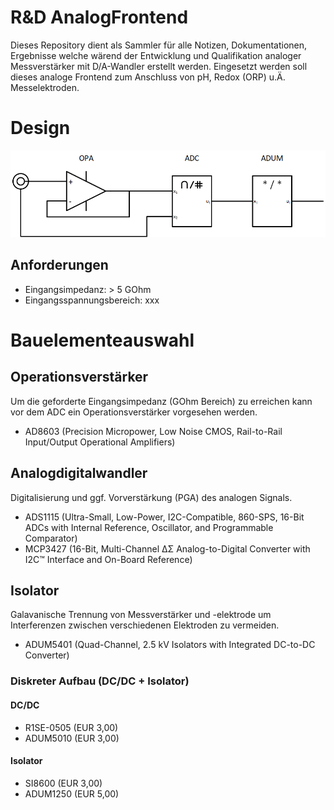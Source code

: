 # R&D AnalogFrontend


Dieses Repository dient als Sammler für alle Notizen, Dokumentationen, Ergebnisse welche wärend der Entwicklung und Qualifikation analoger Messverstärker mit D/A-Wandler erstellt werden. Eingesetzt werden soll dieses analoge Frontend zum Anschluss von pH, Redox (ORP) u.Ä. Messelektroden.

# Design
![Blockschaltbild vom analogen Frontend](schemes/frontend.png)

## Anforderungen

* Eingangsimpedanz: > 5 GOhm
* Eingangsspannungsbereich: xxx


# Bauelementeauswahl

## Operationsverstärker
Um die geforderte Eingangsimpedanz (GOhm Bereich) zu erreichen kann vor dem ADC ein Operationsverstärker vorgesehen werden.

* AD8603 (Precision Micropower, Low Noise CMOS, Rail-to-Rail Input/Output Operational Amplifiers)

## Analogdigitalwandler
Digitalisierung und ggf. Vorverstärkung (PGA) des analogen Signals.

* ADS1115 (Ultra-Small, Low-Power, I2C-Compatible, 860-SPS, 16-Bit ADCs with Internal Reference, Oscillator, and Programmable Comparator)
* MCP3427 (16-Bit, Multi-Channel ΔΣ Analog-to-Digital Converter with I2C™ Interface and On-Board Reference)

## Isolator
Galavanische Trennung von Messverstärker und -elektrode um Interferenzen zwischen verschiedenen Elektroden zu vermeiden.

* ADUM5401 (Quad-Channel, 2.5 kV Isolators with Integrated DC-to-DC Converter)

### Diskreter Aufbau (DC/DC + Isolator)

#### DC/DC
* R1SE-0505 (EUR 3,00)
* ADUM5010 (EUR 3,00)

#### Isolator
* SI8600 (EUR 3,00)
* ADUM1250 (EUR 5,00)
